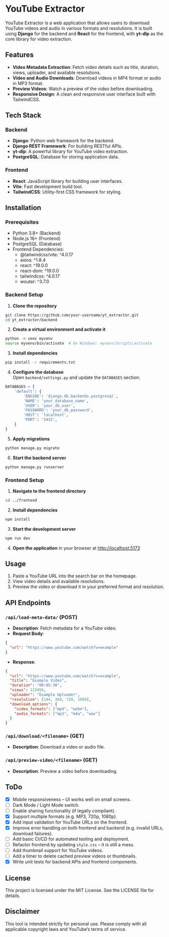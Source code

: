 # YouTube Extractor

YouTube Extractor is a web application that allows users to download YouTube videos and audio in various formats and resolutions. It is built using **Django** for the backend and **React** for the frontend, with **yt-dlp** as the core library for video extraction.

## Features

- **Video Metadata Extraction**: Fetch video details such as title, duration, views, uploader, and available resolutions.
- **Video and Audio Downloads**: Download videos in MP4 format or audio in MP3 format.
- **Preview Videos**: Watch a preview of the video before downloading.
- **Responsive Design**: A clean and responsive user interface built with TailwindCSS.

## Tech Stack

### Backend
- **Django**: Python web framework for the backend.
- **Django REST Framework**: For building RESTful APIs.
- **yt-dlp**: A powerful library for YouTube video extraction.
- **PostgreSQL**: Database for storing application data.

### Frontend
- **React**: JavaScript library for building user interfaces.
- **Vite**: Fast development build tool.
- **TailwindCSS**: Utility-first CSS framework for styling.

## Installation

### Prerequisites
- Python 3.8+ (Backend)
- Node.js 16+ (Frontend)
- PostgreSQL (Database)
- Frontend Dependencies:
  - @tailwindcss/vite: ^4.0.17
  - axios: ^1.8.4
  - react: ^19.0.0
  - react-dom: ^19.0.0
  - tailwindcss: ^4.0.17
  - wouter: ^3.7.0

### Backend Setup

1. **Clone the repository**  
```bash
git clone https://github.com/your-username/yt_extractor.git
cd yt_extractor/backend
```

2. **Create a virtual environment and activate it**  
```bash
python -m venv myvenv
source myvenv/bin/activate  # On Windows: myvenv\Scripts\activate
```

3. **Install dependencies**  
```bash
pip install -r requirements.txt
```

4. **Configure the database**  
Open `backend/settings.py` and update the `DATABASES` section:
```python
DATABASES = {
    'default': {
        'ENGINE': 'django.db.backends.postgresql',
        'NAME': 'your_database_name',
        'USER': 'your_db_user',
        'PASSWORD': 'your_db_password',
        'HOST': 'localhost',
        'PORT': '5432',
    }
}
```

5. **Apply migrations**  
```bash
python manage.py migrate
```

6. **Start the backend server**  
```bash
python manage.py runserver
```

### Frontend Setup

1. **Navigate to the frontend directory**  
```bash
cd ../frontend
```

2. **Install dependencies**  
```bash
npm install
```

3. **Start the development server**  
```bash
npm run dev
```

4. **Open the application** in your browser at [http://localhost:5173](http://localhost:5173)

## Usage

1. Paste a YouTube URL into the search bar on the homepage.  
2. View video details and available resolutions.  
3. Preview the video or download it in your preferred format and resolution.

## API Endpoints

### `/api/load-meta-data/` (POST)
- **Description**: Fetch metadata for a YouTube video.
- **Request Body**:
```json
{
  "url": "https://www.youtube.com/watch?v=example"
}
```

- **Response**:
```json
{
  "url": "https://www.youtube.com/watch?v=example",
  "title": "Example Video",
  "duration": "00:05:30",
  "views": 123456,
  "uploader": "Example Uploader",
  "resolution": [144, 360, 720, 1080],
  "download_options": {
    "video_formats": ["mp4", "webm"],
    "audio_formats": ["mp3", "m4a", "wav"]
  }
}
```

### `/api/download/<filename>` (GET)
- **Description**: Download a video or audio file.

### `/api/preview-video/<filename>` (GET)
- **Description**: Preview a video before downloading.

## ToDo

- [x] Mobile responsiveness – UI works well on small screens.
- [ ] Dark Mode / Light Mode switch.
- [ ] Enable sharing functionality (if legally compliant).
- [x] Support multiple formats (e.g. MP3, 720p, 1080p).
- [x] Add input validation for YouTube URLs on the frontend.
- [x] Improve error handling on both frontend and backend (e.g. invalid URLs, download failures).
- [ ] Add basic CI/CD for automated testing and deployment.
- [ ] Refactor frontend by updating `style.css` – it is still a mess.
- [ ] Add thumbnail support for YouTube videos.
- [ ] Add a timer to delete cached preview videos or thumbnails.
- [x] Write unit tests for backend APIs and frontend components.

## License
This project is licensed under the MIT License. See the LICENSE file for details.

## Disclaimer
This tool is intended strictly for personal use. Please comply with all applicable copyright laws and YouTube’s terms of service.

